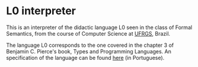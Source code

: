 # L0 interpreter

This is an interpreter of the didactic language L0 seen in the class of Formal Semantics, from the course of Computer Science at [UFRGS](http://www.inf.ufrgs.br/site/en/), Brazil.

The language L0 corresponds to the one covered in the chapter 3 of Benjamin C. Pierce's book, Types and Programming Languages. An specification of the language can be found [here](L0-semantics-and-typesystem.pdf) (in Portuguese).
